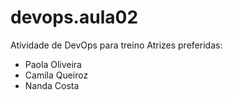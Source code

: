 # devops.aula02
Atividade de DevOps para treino
Atrizes  preferidas:
- Paola Oliveira
- Camila Queiroz
- Nanda Costa
